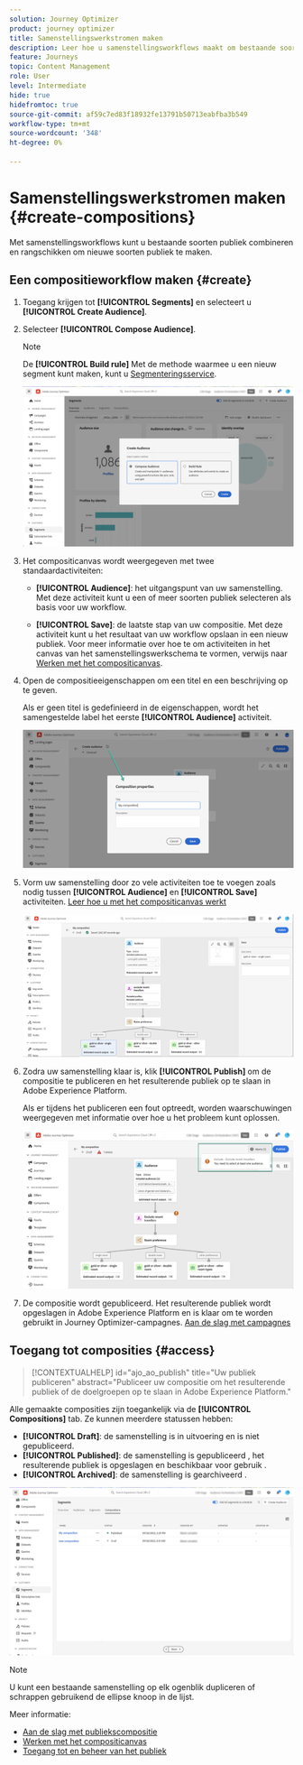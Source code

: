 ```yaml
---
solution: Journey Optimizer
product: journey optimizer
title: Samenstellingswerkstromen maken
description: Leer hoe u samenstellingsworkflows maakt om bestaande soorten publiek te combineren en te rangschikken.
feature: Journeys
topic: Content Management
role: User
level: Intermediate
hide: true
hidefromtoc: true
source-git-commit: af59c7ed83f18932fe13791b50713eabfba3b549
workflow-type: tm+mt
source-wordcount: '348'
ht-degree: 0%

---
```


# Samenstellingswerkstromen maken {#create-compositions}

Met samenstellingsworkflows kunt u bestaande soorten publiek combineren en rangschikken om nieuwe soorten publiek te maken.

## Een compositieworkflow maken {#create}

1. Toegang krijgen tot **[!UICONTROL Segments]** en selecteert u **[!UICONTROL Create Audience]**.

1. Selecteer **[!UICONTROL Compose Audience]**.

   >[!NOTE]
   >
   >De **[!UICONTROL Build rule]** Met de methode waarmee u een nieuw segment kunt maken, kunt u [Segmenteringsservice](https://experienceleague.adobe.com/docs/experience-platform/segmentation/ui/overview.html).

   ![](assets/audiences-create.png)

1. Het compositicanvas wordt weergegeven met twee standaardactiviteiten:

   * **[!UICONTROL Audience]**: het uitgangspunt van uw samenstelling. Met deze activiteit kunt u een of meer soorten publiek selecteren als basis voor uw workflow.

   * **[!UICONTROL Save]**: de laatste stap van uw compositie. Met deze activiteit kunt u het resultaat van uw workflow opslaan in een nieuw publiek.
   Voor meer informatie over hoe te om activiteiten in het canvas van het samenstellingswerkschema te vormen, verwijs naar [Werken met het compositicanvas](composition-canvas.md).

1. Open de compositieeigenschappen om een titel en een beschrijving op te geven.

   Als er geen titel is gedefinieerd in de eigenschappen, wordt het samengestelde label het eerste **[!UICONTROL Audience]** activiteit.

   ![](assets/audiences-properties.png)

1. Vorm uw samenstelling door zo vele activiteiten toe te voegen zoals nodig tussen **[!UICONTROL Audience]** en **[!UICONTROL Save]** activiteiten. [Leer hoe u met het compositicanvas werkt](composition-canvas.md)

   ![](assets/audiences-publish.png)

1. Zodra uw samenstelling klaar is, klik **[!UICONTROL Publish]** om de compositie te publiceren en het resulterende publiek op te slaan in Adobe Experience Platform.

   Als er tijdens het publiceren een fout optreedt, worden waarschuwingen weergegeven met informatie over hoe u het probleem kunt oplossen.

   ![](assets/audiences-alerts.png)

1. De compositie wordt gepubliceerd. Het resulterende publiek wordt opgeslagen in Adobe Experience Platform en is klaar om te worden gebruikt in Journey Optimizer-campagnes. [Aan de slag met campagnes](../campaigns/get-started-with-campaigns.md)

## Toegang tot composities {#access}

>[!CONTEXTUALHELP]
>id="ajo_ao_publish"
>title="Uw publiek publiceren"
>abstract="Publiceer uw compositie om het resulterende publiek of de doelgroepen op te slaan in Adobe Experience Platform."

Alle gemaakte composities zijn toegankelijk via de **[!UICONTROL Compositions]** tab. Ze kunnen meerdere statussen hebben:

* **[!UICONTROL Draft]**: de samenstelling is in uitvoering en is niet gepubliceerd.
* **[!UICONTROL Published]**: de samenstelling is gepubliceerd , het resulterende publiek is opgeslagen en beschikbaar voor gebruik .
* **[!UICONTROL Archived]**: de samenstelling is gearchiveerd .

![](assets/audiences-compositions.png)

>[!NOTE]
>
>U kunt een bestaande samenstelling op elk ogenblik dupliceren of schrappen gebruikend de ellipse knoop in de lijst.

Meer informatie:

* [Aan de slag met publiekscompositie](get-started-audience-orchestration.md)
* [Werken met het compositicanvas](composition-canvas.md)
* [Toegang tot en beheer van het publiek](access-audiences.md)
